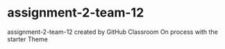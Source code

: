 # assignment-2-team-12
assignment-2-team-12 created by GitHub Classroom
On process with the starter Theme
